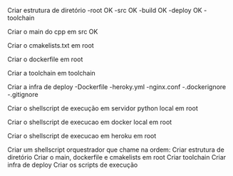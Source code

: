 
Criar estrutura de diretório
 -root OK
 -src OK
 -build OK
 -deploy OK 
 -toolchain

Criar o main do cpp em src OK

Criar o cmakelists.txt em root

Criar o dockerfile em root

Criar a toolchain em toolchain

Criar a infra de deploy
  -Dockerfile
  -heroky.yml
  -nginx.conf
  -.dockerignore
  -.gitignore

Criar o shellscript de execução em servidor python local em root

Criar o shellscript de execucao em docker local em root

Criar o shellscript de execucao em heroku em root

Criar um shellscript orquestrador que chame na ordem:
    Criar estrutura de diretório
    Criar o main, dockerfile e cmakelists em root
    Criar toolchain
    Criar infra de deploy
    Criar os scripts de execução

